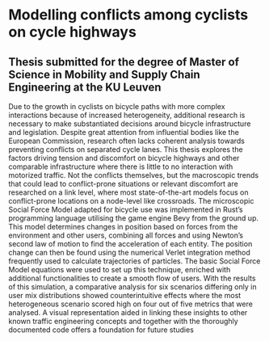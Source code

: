 # Modelling conflicts among cyclists on cycle highways
## Thesis submitted for the degree of Master of Science in Mobility and Supply Chain Engineering at the KU Leuven
Due to the growth in cyclists on bicycle paths with more complex interactions because of increased heterogeneity, additional research is necessary to make substantiated decisions around bicycle infrastructure and legislation. Despite great attention from influential bodies like the European Commission, research often lacks coherent analysis towards preventing conflicts on separated cycle lanes. This thesis explores the factors driving tension and discomfort on bicycle highways and other comparable infrastructure where there is little to no interaction with motorized traffic. Not the conflicts themselves, but the macroscopic trends that could lead to conflict-prone situations or relevant discomfort are researched on a link level, where most state-of-the-art models focus on conflict-prone locations on a node-level like crossroads. The microscopic Social Force Model adapted for bicycle use was implemented in Rust’s programming language utilising the game engine Bevy from the ground up. This model determines changes in position based on forces from the environment and other users, combining all forces and using Newton’s second law of motion to find the acceleration of each entity. The position change can then be found using the numerical Verlet integration method frequently used to calculate trajectories of particles. The basic Social Force Model equations were used to set up this technique, enriched with additional functionalities to create a smooth flow of users. With the results of this simulation, a comparative analysis for six scenarios differing only in user mix distributions showed counterintuitive effects where the most heterogeneous scenario scored high on four out of five metrics that were analysed. A visual representation aided in linking these insights to other known traffic engineering concepts and together with the thoroughly documented code offers a foundation for future studies
